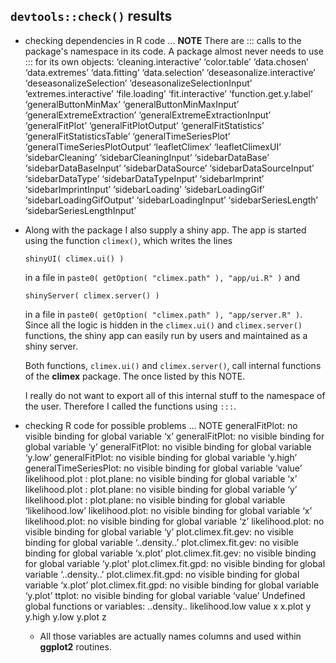 ## `devtools::check()` results

* checking dependencies in R code ... **NOTE**
There are ::: calls to the package's namespace in its code. A package
  almost never needs to use ::: for its own objects:
  ‘cleaning.interactive’ ‘color.table’ ‘data.chosen’ ‘data.extremes’
  ‘data.fitting’ ‘data.selection’ ‘deseasonalize.interactive’
  ‘deseasonalizeSelection’ ‘deseasonalizeSelectionInput’
  ‘extremes.interactive’ ‘file.loading’ ‘fit.interactive’
  ‘function.get.y.label’ ‘generalButtonMinMax’
  ‘generalButtonMinMaxInput’ ‘generalExtremeExtraction’
  ‘generalExtremeExtractionInput’ ‘generalFitPlot’
  ‘generalFitPlotOutput’ ‘generalFitStatistics’
  ‘generalFitStatisticsTable’ ‘generalTimeSeriesPlot’
  ‘generalTimeSeriesPlotOutput’ ‘leafletClimex’ ‘leafletClimexUI’
  ‘sidebarCleaning’ ‘sidebarCleaningInput’ ‘sidebarDataBase’
  ‘sidebarDataBaseInput’ ‘sidebarDataSource’ ‘sidebarDataSourceInput’
  ‘sidebarDataType’ ‘sidebarDataTypeInput’ ‘sidebarImprint’
  ‘sidebarImprintInput’ ‘sidebarLoading’ ‘sidebarLoadingGif’
  ‘sidebarLoadingGifOutput’ ‘sidebarLoadingInput’ ‘sidebarSeriesLength’
  ‘sidebarSeriesLengthInput’

 - Along with the package I also supply a shiny app. The app is
   started using the function `climex()`, which writes the lines
   
	   shinyUI( climex.ui() )
	   
   in a file in `paste0( getOption( "climex.path" ), "app/ui.R" )` and
   
	   shinyServer( climex.server() )
	   
   in a file in `paste0( getOption( "climex.path" ), "app/server.R"
   )`. Since all the logic is hidden in the `climex.ui()` and
   `climex.server()` functions, the shiny app can easily run by users
   and maintained as a shiny server.
   
   Both functions, `climex.ui()` and `climex.server()`, call internal
   functions of the **climex** package. The once listed by this NOTE.
   
   I really do not want to export all of this internal stuff to the
   namespace of the user. Therefore I called the functions using `:::`.
   

* checking R code for possible problems ... NOTE
generalFitPlot: no visible binding for global variable ‘x’
generalFitPlot: no visible binding for global variable ‘y’
generalFitPlot: no visible binding for global variable ‘y.low’
generalFitPlot: no visible binding for global variable ‘y.high’
generalTimeSeriesPlot: no visible binding for global variable ‘value’
likelihood.plot : plot.plane: no visible binding for global variable
  ‘x’
likelihood.plot : plot.plane: no visible binding for global variable
  ‘y’
likelihood.plot : plot.plane: no visible binding for global variable
  ‘likelihood.low’
likelihood.plot: no visible binding for global variable ‘x’
likelihood.plot: no visible binding for global variable ‘z’
likelihood.plot: no visible binding for global variable ‘y’
plot.climex.fit.gev: no visible binding for global variable
  ‘..density..’
plot.climex.fit.gev: no visible binding for global variable ‘x.plot’
plot.climex.fit.gev: no visible binding for global variable ‘y.plot’
plot.climex.fit.gpd: no visible binding for global variable
  ‘..density..’
plot.climex.fit.gpd: no visible binding for global variable ‘x.plot’
plot.climex.fit.gpd: no visible binding for global variable ‘y.plot’
ttplot: no visible binding for global variable ‘value’
Undefined global functions or variables:
  ..density.. likelihood.low value x x.plot y y.high y.low y.plot z
  
  - All those variables are actually names columns and used within
    **ggplot2** routines.
	   
